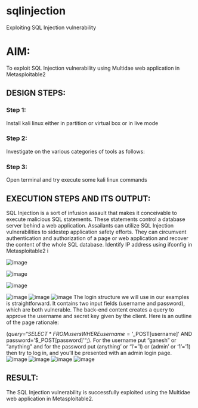 # sqlinjection
Exploiting SQL Injection vulnerability

# AIM:
To exploit SQL Injection vulnerability using Multidae web application in Metasploitable2

## DESIGN STEPS:

### Step 1:

Install kali linux either in partition or virtual box or in live mode


### Step 2:

Investigate on the various categories of tools as follows:

### Step 3:

Open terminal and try execute some kali linux commands

## EXECUTION STEPS AND ITS OUTPUT:

SQL Injection is a sort of infusion assault that makes it conceivable to execute malicious SQL statements. These statements control a database server behind a web application. Assailants can utilize SQL Injection vulnerabilities to sidestep application safety efforts. They can circumvent authentication and authorization of a page or web application and recover the content of the whole SQL database. Identify IP address using ifconfig in Metasploitable2 i

![image](https://github.com/user-attachments/assets/d70319cb-35ca-43eb-87c8-873e30a7484f)

![image](https://github.com/user-attachments/assets/d48d3f50-92ea-4401-a99f-c35773a22def)

![image](https://github.com/user-attachments/assets/fa6281c4-047b-4e06-a1cc-7005161b1c83)

![image](https://github.com/user-attachments/assets/b363132c-8491-4f07-9307-806ae56c227b)
![image](https://github.com/user-attachments/assets/d315fdf2-9fea-4b4d-8a5a-5b94dd147ef6)
![image](https://github.com/user-attachments/assets/497aa444-b977-4969-a03f-c460e16d75aa)
The login structure we will use in our examples is straightforward. It contains two input fields (username and password), which are both vulnerable. The back-end content creates a query to approve the username and secret key given by the client. Here is an outline of the page rationale:



($query = “SELECT * FROM users WHERE username=’$_POST[username]’ AND password=’$_POST[password]’“;). For the username put “ganesh” or “anything” and for the password put (anything’ or ‘1’=’1) or (admin’ or ‘1’=’1) then try to log in, and you’ll be presented with an admin login page.
![image](https://github.com/user-attachments/assets/dce909fe-0b80-4f02-b3de-0e7c0b3b37af)
![image](https://github.com/user-attachments/assets/8df3ee76-196a-4ded-9587-901edef9be03)
![image](https://github.com/user-attachments/assets/56d0e0ca-1472-48cf-9875-9c4b1697a478)
![image](https://github.com/user-attachments/assets/cd877ac5-d716-4902-b5bd-302329064020)

## RESULT:
The SQL Injection vulnerability is successfully exploited using the Multidae web application in Metasploitable2.
